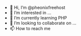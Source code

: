 - 👋 Hi, I’m @pheonixfreehost
- 👀 I’m interested in ...
- 🌱 I’m currently learning PHP
- 💞️ I’m looking to collaborate on ...
- 📫 How to reach me 

<!---
pheonixfreehost/pheonixfreehost is a ✨ special ✨ repository because its `README.md` (this file) appears on your GitHub profile.
You can click the Preview link to take a look at your changes.
--->
